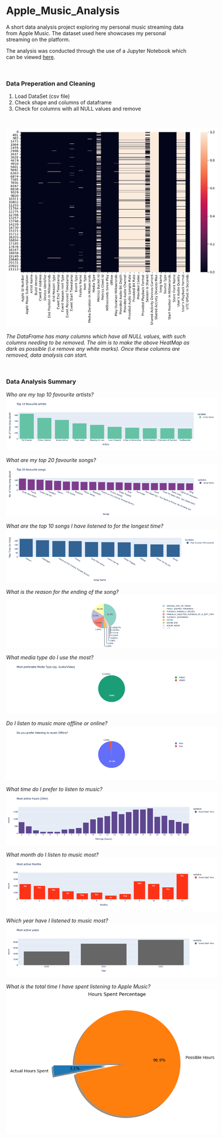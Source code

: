 # Apple_Music_Analysis
A short data analysis project exploring my personal music streaming data from Apple Music. The dataset used here showcases my personal streaming on the platform.

The analysis was conducted through the use of a Jupyter Notebook which can be viewed [here](/Apple_Music.ipynb).

<br>

### Data Preperation and Cleaning
1. Load DataSet (csv file)
2. Check shape and columns of dataframe
3. Check for columns with all NULL values and remove

<br>

<img
  src="Graph-Images/output_11_0.png"
  alt="Heatmap showing all columns with NULL values"
  title="Heatmap"
  style="display: inline-block; margin: 0 auto; max-width: 60vw"/>

*The DataFrame has many columns which have all NULL values, with such columns needing to be removed. The aim is to make the above HeatMap as dark as possible (i.e remove any white marks). Once these columns are removed, data analysis can start.*
  
<br>

### Data Analysis Summary

*Who are my top 10 favourite artists?*
<img
  src="Graph-Images/Top_10_Artists.png"
  alt=""
  title=""
  style="display: inline-block; margin: 0 auto; max-width: 60vw"/>
  
*What are my top 20 favourite songs?*
<img
  src="Graph-Images/Top_20_Songs.png"
  alt=""
  title=""
  style="display: inline-block; margin: 0 auto; max-width: 60vw"/>

*What are the top 10 songs I have listened to for the longest time?*
<img
  src="Graph-Images/Top_10_Playtime.png"
  alt=""
  title=""
  style="display: inline-block; margin: 0 auto; max-width: 60vw"/>
  
*What is the reason for the ending of the song?*
<img
  src="Graph-Images/Reason_Song_End.png"
  alt=""
  title=""
  style="display: inline-block; margin: 0 auto; max-width: 60vw"/>

*What media type do I use the most?*
<img
  src="Graph-Images/Media_Type.png"
  alt=""
  title=""
  style="display: inline-block; margin: 0 auto; max-width: 60vw"/>

*Do I listen to music more offline or online?*
<img
  src="Graph-Images/Offline_Online.png"
  alt=""
  title=""
  style="display: inline-block; margin: 0 auto; max-width: 60vw"/>
  
*What time do I prefer to listen to music?*  
<img
  src="Graph-Images/Most_Active_Hours.png"
  alt=""
  title=""
  style="display: inline-block; margin: 0 auto; max-width: 60vw"/>

*What month do I listen to music most?*
<img
  src="Graph-Images/Most_Active_Months.png"
  alt=""
  title=""
  style="display: inline-block; margin: 0 auto; max-width: 60vw"/>

*Which year have I listened to music most?*
<img
  src="Graph-Images/Most_Active_Year.png"
  alt=""
  title=""
  style="display: inline-block; margin: 0 auto; max-width: 60vw"/>

*What is the total time I have spent listening to Apple Music?*
<img
  src="Graph-Images/output_48_0.png"
  alt=""
  title=""
  style="display: inline-block; margin: 0 auto; max-width: 60vw"/>
